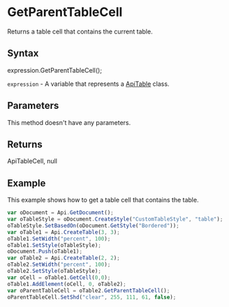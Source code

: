 # GetParentTableCell

Returns a table cell that contains the current table.

## Syntax

expression.GetParentTableCell();

`expression` - A variable that represents a [ApiTable](../ApiTable.md) class.

## Parameters

This method doesn't have any parameters.

## Returns

ApiTableCell, null

## Example

This example shows how to get a table cell that contains the table.

```javascript
var oDocument = Api.GetDocument();
var oTableStyle = oDocument.CreateStyle("CustomTableStyle", "table");
oTableStyle.SetBasedOn(oDocument.GetStyle("Bordered"));
var oTable1 = Api.CreateTable(3, 3);
oTable1.SetWidth("percent", 100);
oTable1.SetStyle(oTableStyle);
oDocument.Push(oTable1);
var oTable2 = Api.CreateTable(2, 2);
oTable2.SetWidth("percent", 100);
oTable2.SetStyle(oTableStyle);
var oCell = oTable1.GetCell(0,0);
oTable1.AddElement(oCell, 0, oTable2);
var oParentTableCell = oTable2.GetParentTableCell();
oParentTableCell.SetShd("clear", 255, 111, 61, false);
```
